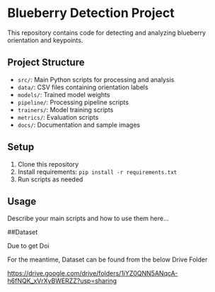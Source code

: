 # Blueberry Detection Project

This repository contains code for detecting and analyzing blueberry orientation and keypoints.

## Project Structure

- `src/`: Main Python scripts for processing and analysis
- `data/`: CSV files containing orientation labels
- `models/`: Trained model weights
- `pipeline/`: Processing pipeline scripts
- `trainers/`: Model training scripts
- `metrics/`: Evaluation scripts
- `docs/`: Documentation and sample images

## Setup

1. Clone this repository
2. Install requirements: `pip install -r requirements.txt`
3. Run scripts as needed

## Usage

Describe your main scripts and how to use them here...

##Dataset

Due to get Doi

For the meantime, Dataset can be found from the below Drive Folder

https://drive.google.com/drive/folders/1iYZ0QNN5ANqcA-h6fNQK_xVrXyBWERZZ?usp=sharing
